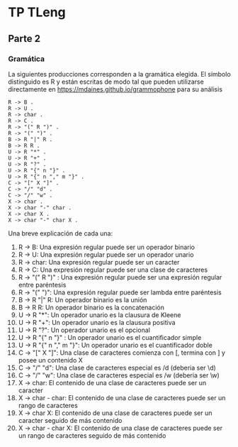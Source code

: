 # TP TLeng

## Parte 2

### Gramática

La siguientes producciones corresponden a la gramática elegida. El símbolo distinguido es R y están escritas de modo tal que pueden utilizarse directamente en https://mdaines.github.io/grammophone para su análisis

```
R -> B .
R -> U .
R -> char .
R -> C .
R -> "(" R ")" .
R -> "(" ")" .
B -> R "|" R .
B -> R R .
U -> R "*" .
U -> R "+" .
U -> R "?" .
U -> R "{" n "}" .
U -> R "{" n "," m "}" .
C -> "[" X "]" .
C -> "/" "d" .
C -> "/" "w" .
X -> char .
X -> char "-" char .
X -> char X .
X -> char "-" char X .
```

Una breve explicación de cada una:

1. R -> B: Una expresión regular puede ser un operador binario
1. R -> U: Una expresión regular puede ser un operador unario
1. R -> char: Una expresión regular puede ser un caracter
1. R -> C: Una expresión regular puede ser una clase de caracteres
1. R -> "(" R ")" : Una expresión regular puede ser una expresión regular entre paréntesis
1. R -> "(" ")": Una expresión regular puede ser lambda entre paréntesis
1. B -> R "|" R: Un operador binario es la unión
1. B -> R R: Un operador binario es la concatenación
1. U -> R "\*": Un operador unario es la clausura de Kleene
1. U -> R "+": Un operador unario es la clausura positiva
1. U -> R "?": Un operador unario es el opcional
1. U -> R "{" n "}" : Un operador unario es el cuantificador simple
1. U -> R "{" n "," m "}": Un operador unario es el cuantificador doble
1. C -> "[" X "]": Una clase de caracteres comienza con [, termina con ] y posee un contenido X
1. C -> "/" "d": Una clase de caracteres especial es /d (deberia ser \d)
1. C -> "/" "w": Una clase de caracteres especial es /w (deberia ser \w)
1. X -> char: El contenido de una clase de caracteres puede ser un caracter
1. X -> char - char: El contenido de una clase de caracteres puede ser un rango de caracteres
1. X -> char X: El contenido de una clase de caracteres puede ser un caracter seguido de más contenido
1. X -> char - char X: El contenido de una clase de caracteres puede ser un rango de caracteres seguido de más contenido
